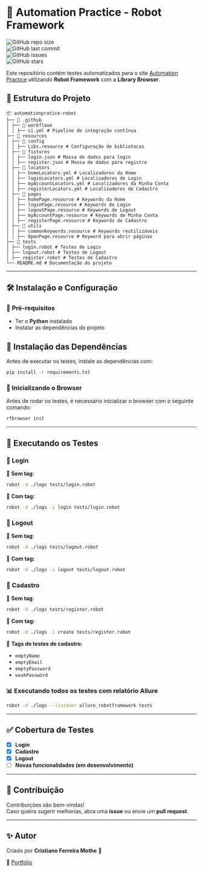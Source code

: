 # 🛒 Automation Practice - Robot Framework

![GitHub repo size](https://img.shields.io/github/repo-size/CristianoSFMothe/automationpratice-robot?style=for-the-badge)  
![GitHub last commit](https://img.shields.io/github/last-commit/CristianoSFMothe/automationpratice-robot?style=for-the-badge)  
![GitHub issues](https://img.shields.io/github/issues/CristianoSFMothe/automationpratice-robot?style=for-the-badge)  
![GitHub stars](https://img.shields.io/github/stars/CristianoSFMothe/automationpratice-robot?style=for-the-badge)

Este repositório contém testes automatizados para o site [Automation Practice](https://automationpratice.com.br/) utilizando **Robot Framework** com a **Library Browser**.



## 📂 Estrutura do Projeto

```
📦 automationpratice-robot
├── 📂 .github
│ ├── 📂 workflows
│ │ ├── ci.yml # Pipeline de integração contínua
├── 📂 resources
│ ├── 📂 config
│ │ ├── Libs.resource # Configuração de bibliotecas
│ ├── 📂 fixtures
│ │ ├── login.json # Massa de dados para login
│ │ ├── register.json # Massa de dados para registro
│ ├── 📂 locators
│ │ ├── homeLocators.yml # Localizadores da Home
│ │ ├── loginLocators.yml # Localizadores de Login
│ │ ├── myAccountLocators.yml # Localizadores da Minha Conta
│ │ ├── registerLocators.yml # Localizadores de Cadastro
│ ├── 📂 pages
│ │ ├── homePage.resource # Keywords da Home
│ │ ├── loginPage.resource # Keywords de Login
│ │ ├── logoutPage.resource # Keywords de Logout
│ │ ├── myAccountPage.resource # Keywords de Minha Conta
│ │ ├── registerPage.resource # Keywords de Cadastro
│ ├── 📂 utils
│ │ ├── commonKeywords.resource # Keywords reutilizáveis
│ │ ├── OpenPage.resource # Keyword para abrir páginas
├── 📂 tests
│ ├── login.robot # Testes de Login
│ ├── logout.robot # Testes de Logout
│ ├── register.robot # Testes de Cadastro
└── README.md # Documentação do projeto
```

---

## 🛠 Instalação e Configuração

### 📌 **Pré-requisitos**

- Ter o **Python** instalado
- Instalar as dependências do projeto

## 🔧 Instalação das Dependências

Antes de executar os testes, instale as dependências com:

```bash
pip install -r requirements.txt
```

### 🔹 Inicializando o Browser

Antes de rodar os testes, é necessário inicializar o browser com o seguinte comando:

```bash
rfbrowser init
```

---

## 🚀 Executando os Testes

### **📌 Login**

🔹 **Sem tag:**

```bash
robot -d ./logs tests/login.robot
```

🔹 **Com tag:**

```bash
robot -d ./logs -i login tests/login.robot
```

### **📌 Logout**

🔹 **Sem tag:**

```bash
robot -d ./logs tests/logout.robot
```

🔹 **Com tag:**

```bash
robot -d ./logs -i logout tests/logout.robot
```

### **📌 Cadastro**

🔹 **Sem tag:**

```bash
robot -d ./logs tests/register.robot
```

🔹 **Com tag:**

```bash
robot -d ./logs -i create tests/register.robot
```

📌 **Tags de testes de cadastro:**

- `emptyName`
- `emptyEmail`
- `emptyPassword`
- `weakPassword`

### **📊 Executando todos os testes com relatório Allure**

```bash
robot -d ./logs --listener allure_robotframework tests
```

---

## ✅ Cobertura de Testes

- [x] **Login**
- [x] **Cadastro**
- [x] **Logout**
- [ ] **Novas funcionalidades (em desenvolvimento)**

---

## 🤝 Contribuição

Contribuições são bem-vindas!  
Caso queira sugerir melhorias, abra uma **issue** ou envie um **pull request**.

---

## ✨ Autor

Criado por **Cristiano Ferreira Mothe** 🚀

🔗 [Portfólio](https://portfolio-qa-cristiano.vercel.app/)
